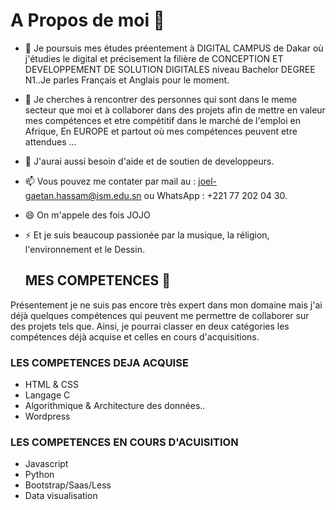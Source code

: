 # A Propos de moi 👋


<!--**joel-gaetan-hassam-obah/Joel-Gaetan-Hassam-Obah** is a ✨ _special_ ✨ repository because its `README.md` (this file) appears on your GitHub profile.

Here are some ideas to get you started:-->

- 🌱 Je poursuis mes études préentement à DIGITAL CAMPUS de Dakar où j'étudies le digital et précisement la filière de CONCEPTION ET DEVELOPPEMENT DE SOLUTION DIGITALES niveau Bachelor DEGREE N1..Je parles Français et Anglais pour le moment.
- 👯 Je cherches à rencontrer des personnes qui sont dans le meme secteur que moi et à collaborer dans des projets afin de mettre en valeur mes compétences et etre compétitif dans le marché de l'emploi en Afrique, En EUROPE et partout où mes compétences peuvent etre attendues ...
- 🤔 J'aurai aussi besoin d'aide et de soutien de developpeurs.
- 📫 Vous pouvez me contater par mail au : joel-gaetan.hassam@ism.edu.sn ou WhatsApp : +221 77 202 04 30.
- 😄 On m'appele des fois JOJO
- ⚡ Et je suis beaucoup passionée par la musique, la réligion, l'environnement et le Dessin.

  ## MES COMPETENCES 🧾
 Présentement je ne suis pas encore très expert dans mon domaine mais j'ai déjà quelques compétences qui peuvent me permettre de collaborer sur des projets tels que. Ainsi, je pourrai classer en deux catégories les compétences déjà acquise et celles en cours d'acquisitions.

 ### LES COMPETENCES DEJA ACQUISE
- HTML & CSS
- Langage C
- Algorithmique & Architecture des données..
- Wordpress

### LES COMPETENCES EN COURS D'ACUISITION
- Javascript
- Python
- Bootstrap/Saas/Less
- Data visualisation


